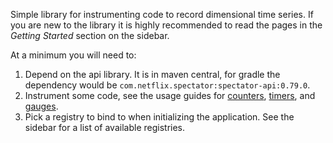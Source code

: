 Simple library for instrumenting code to record dimensional time series. If
you are new to the library it is highly recommended to read the pages in the
*Getting Started* section on the sidebar.

At a minimum you will need to:

1. Depend on the api library. It is in maven central, for gradle the dependency
   would be `com.netflix.spectator:spectator-api:0.79.0`.
2. Instrument some code, see the usage guides for [counters](intro/counter.md),
   [timers](intro/timer.md), and [gauges](intro/gauge.md).
3. Pick a registry to bind to when initializing the application. See the sidebar
   for a list of available registries.
